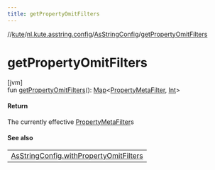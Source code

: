 ```yaml
---
title: getPropertyOmitFilters
---
```

//[kute](../../../index.html)/[nl.kute.asstring.config](../index.html)/[AsStringConfig](index.html)/[getPropertyOmitFilters](get-property-omit-filters.html)



# getPropertyOmitFilters



[jvm]\
fun [getPropertyOmitFilters](get-property-omit-filters.html)(): [Map](https://kotlinlang.org/api/latest/jvm/stdlib/kotlin.collections/-map/index.html)&lt;[PropertyMetaFilter](../../nl.kute.asstring.core/-property-meta-filter/index.html), [Int](https://kotlinlang.org/api/latest/jvm/stdlib/kotlin/-int/index.html)&gt;



#### Return



The currently effective [PropertyMetaFilter](../../nl.kute.asstring.core/-property-meta-filter/index.html)s



#### See also


| |
|---|
| [AsStringConfig.withPropertyOmitFilters](with-property-omit-filters.html) |



